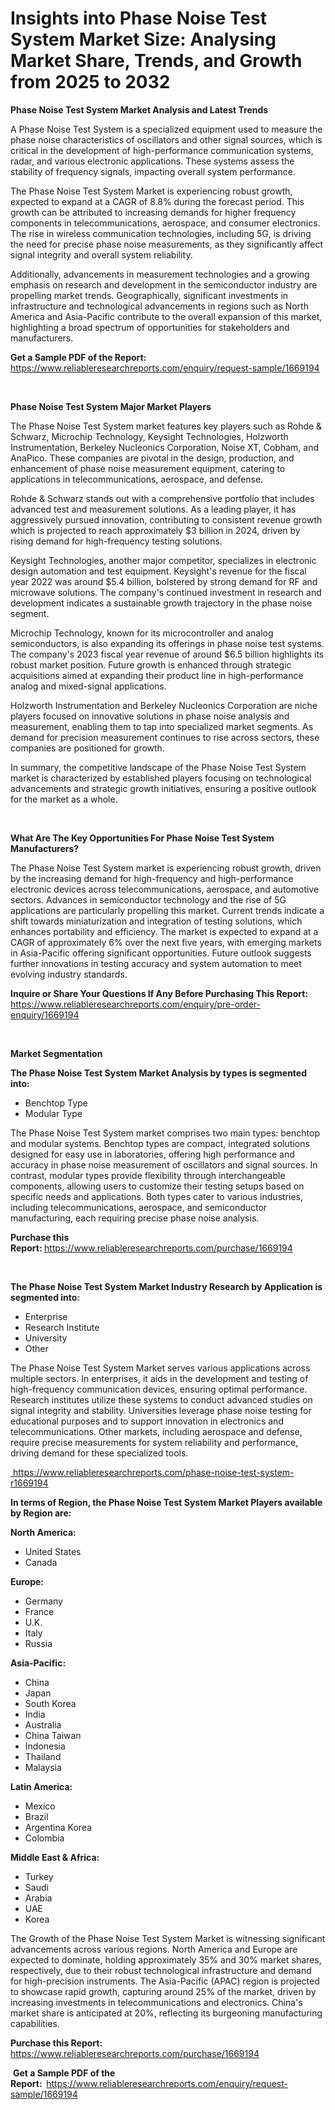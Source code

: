 <p><h1>Insights into Phase Noise Test System Market Size: Analysing Market Share, Trends, and Growth from 2025 to 2032</h1></p><p><strong>Phase Noise Test System Market Analysis and Latest Trends</strong></p>
<p><p>A Phase Noise Test System is a specialized equipment used to measure the phase noise characteristics of oscillators and other signal sources, which is critical in the development of high-performance communication systems, radar, and various electronic applications. These systems assess the stability of frequency signals, impacting overall system performance. </p><p>The Phase Noise Test System Market is experiencing robust growth, expected to expand at a CAGR of 8.8% during the forecast period. This growth can be attributed to increasing demands for higher frequency components in telecommunications, aerospace, and consumer electronics. The rise in wireless communication technologies, including 5G, is driving the need for precise phase noise measurements, as they significantly affect signal integrity and overall system reliability. </p><p>Additionally, advancements in measurement technologies and a growing emphasis on research and development in the semiconductor industry are propelling market trends. Geographically, significant investments in infrastructure and technological advancements in regions such as North America and Asia-Pacific contribute to the overall expansion of this market, highlighting a broad spectrum of opportunities for stakeholders and manufacturers.</p></p>
<p><strong>Get a Sample PDF of the Report:&nbsp;</strong> <a href="https://www.reliableresearchreports.com/enquiry/request-sample/1669194?utm_campaign=2295&utm_medium=2&utm_source=Github&utm_content=ia&utm_term=12042025&utm_id=phase-noise-test-system">https://www.reliableresearchreports.com/enquiry/request-sample/1669194</a></p>
<p>&nbsp;</p>
<p><strong>Phase Noise Test System Major Market Players</strong></p>
<p><p>The Phase Noise Test System market features key players such as Rohde & Schwarz, Microchip Technology, Keysight Technologies, Holzworth Instrumentation, Berkeley Nucleonics Corporation, Noise XT, Cobham, and AnaPico. These companies are pivotal in the design, production, and enhancement of phase noise measurement equipment, catering to applications in telecommunications, aerospace, and defense.</p><p>Rohde & Schwarz stands out with a comprehensive portfolio that includes advanced test and measurement solutions. As a leading player, it has aggressively pursued innovation, contributing to consistent revenue growth which is projected to reach approximately $3 billion in 2024, driven by rising demand for high-frequency testing solutions.</p><p>Keysight Technologies, another major competitor, specializes in electronic design automation and test equipment. Keysight's revenue for the fiscal year 2022 was around $5.4 billion, bolstered by strong demand for RF and microwave solutions. The company's continued investment in research and development indicates a sustainable growth trajectory in the phase noise segment.</p><p>Microchip Technology, known for its microcontroller and analog semiconductors, is also expanding its offerings in phase noise test systems. The company's 2023 fiscal year revenue of around $6.5 billion highlights its robust market position. Future growth is enhanced through strategic acquisitions aimed at expanding their product line in high-performance analog and mixed-signal applications.</p><p>Holzworth Instrumentation and Berkeley Nucleonics Corporation are niche players focused on innovative solutions in phase noise analysis and measurement, enabling them to tap into specialized market segments. As demand for precision measurement continues to rise across sectors, these companies are positioned for growth.</p><p>In summary, the competitive landscape of the Phase Noise Test System market is characterized by established players focusing on technological advancements and strategic growth initiatives, ensuring a positive outlook for the market as a whole.</p></p>
<p>&nbsp;</p>
<p><strong>What Are The Key Opportunities For Phase Noise Test System Manufacturers?</strong></p>
<p><p>The Phase Noise Test System market is experiencing robust growth, driven by the increasing demand for high-frequency and high-performance electronic devices across telecommunications, aerospace, and automotive sectors. Advances in semiconductor technology and the rise of 5G applications are particularly propelling this market. Current trends indicate a shift towards miniaturization and integration of testing solutions, which enhances portability and efficiency. The market is expected to expand at a CAGR of approximately 6% over the next five years, with emerging markets in Asia-Pacific offering significant opportunities. Future outlook suggests further innovations in testing accuracy and system automation to meet evolving industry standards.</p></p>
<p><strong>Inquire or Share Your Questions If Any Before Purchasing This Report:</strong> <a href="https://www.reliableresearchreports.com/enquiry/pre-order-enquiry/1669194?utm_campaign=2295&utm_medium=2&utm_source=Github&utm_content=ia&utm_term=12042025&utm_id=phase-noise-test-system">https://www.reliableresearchreports.com/enquiry/pre-order-enquiry/1669194</a></p>
<p>&nbsp;</p>
<p><strong>Market Segmentation</strong></p>
<p><strong>The Phase Noise Test System Market Analysis by types is segmented into:</strong></p>
<p><ul><li>Benchtop Type</li><li>Modular Type</li></ul></p>
<p><p>The Phase Noise Test System market comprises two main types: benchtop and modular systems. Benchtop types are compact, integrated solutions designed for easy use in laboratories, offering high performance and accuracy in phase noise measurement of oscillators and signal sources. In contrast, modular types provide flexibility through interchangeable components, allowing users to customize their testing setups based on specific needs and applications. Both types cater to various industries, including telecommunications, aerospace, and semiconductor manufacturing, each requiring precise phase noise analysis.</p></p>
<p><strong>Purchase this Report:&nbsp;</strong><a href="https://www.reliableresearchreports.com/purchase/1669194?utm_campaign=2295&utm_medium=2&utm_source=Github&utm_content=ia&utm_term=12042025&utm_id=phase-noise-test-system">https://www.reliableresearchreports.com/purchase/1669194</a></p>
<p>&nbsp;</p>
<p><strong>The Phase Noise Test System Market Industry Research by Application is segmented into:</strong></p>
<p><ul><li>Enterprise</li><li>Research Institute</li><li>University</li><li>Other</li></ul></p>
<p><p>The Phase Noise Test System Market serves various applications across multiple sectors. In enterprises, it aids in the development and testing of high-frequency communication devices, ensuring optimal performance. Research institutes utilize these systems to conduct advanced studies on signal integrity and stability. Universities leverage phase noise testing for educational purposes and to support innovation in electronics and telecommunications. Other markets, including aerospace and defense, require precise measurements for system reliability and performance, driving demand for these specialized tools.</p></p>
<p><a href="https://www.reliableresearchreports.com/phase-noise-test-system-r1669194?utm_campaign=2295&utm_medium=2&utm_source=Github&utm_content=ia&utm_term=12042025&utm_id=phase-noise-test-system">&nbsp;https://www.reliableresearchreports.com/phase-noise-test-system-r1669194</a></p>
<p><strong>In terms of Region, the Phase Noise Test System Market Players available by Region are:</strong></p>
<p>
    <p> <strong> North America: </strong>
        <ul>
            <li>United States</li>
            <li>Canada</li>
        </ul>
        </p> 
    <p> <strong> Europe: </strong>
        <ul>
            <li>Germany</li>
            <li>France</li>
            <li>U.K.</li>
            <li>Italy</li>
            <li>Russia</li>
        </ul>
        </p> 
    <p> <strong> Asia-Pacific: </strong>
        <ul>
            <li>China</li>
            <li>Japan</li>
            <li>South Korea</li>
            <li>India</li>
            <li>Australia</li>
            <li>China Taiwan</li>
            <li>Indonesia</li>
            <li>Thailand</li>
            <li>Malaysia</li>
        </ul>
        </p> 
    <p> <strong> Latin America: </strong>
        <ul>
            <li>Mexico</li>
            <li>Brazil</li>
            <li>Argentina Korea</li>
            <li>Colombia</li>
        </ul>
        </p> 
    <p> <strong> Middle East & Africa: </strong>
        <ul>
            <li>Turkey</li>
            <li>Saudi</li>
            <li>Arabia</li>
            <li>UAE</li>
            <li>Korea</li>
        </ul>
    </p>
    </p>
<p><p>The Growth of the Phase Noise Test System Market is witnessing significant advancements across various regions. North America and Europe are expected to dominate, holding approximately 35% and 30% market shares, respectively, due to their robust technological infrastructure and demand for high-precision instruments. The Asia-Pacific (APAC) region is projected to showcase rapid growth, capturing around 25% of the market, driven by increasing investments in telecommunications and electronics. China's market share is anticipated at 20%, reflecting its burgeoning manufacturing capabilities.</p></p>
<p><strong>Purchase this Report: </strong><a href="https://www.reliableresearchreports.com/purchase/1669194?utm_campaign=2295&utm_medium=2&utm_source=Github&utm_content=ia&utm_term=12042025&utm_id=phase-noise-test-system">https://www.reliableresearchreports.com/purchase/1669194</a></p>
<p>&nbsp;<strong>Get a Sample PDF of the Report:&nbsp;&nbsp;</strong><a href="https://www.reliableresearchreports.com/enquiry/request-sample/1669194?utm_campaign=2295&utm_medium=2&utm_source=Github&utm_content=ia&utm_term=12042025&utm_id=phase-noise-test-system">https://www.reliableresearchreports.com/enquiry/request-sample/1669194</a></p>
<p><strong></strong></p>
<p><p></p><p></p><p></p></p>